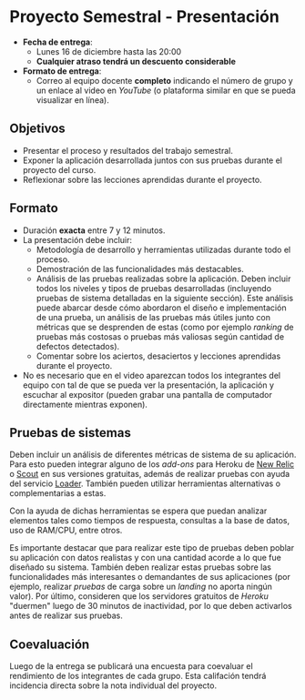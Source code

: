 # Proyecto Semestral - Presentación

* **Fecha de entrega**:
    * Lunes 16 de diciembre hasta las 20:00
    * **Cualquier atraso tendrá un descuento considerable**
* **Formato de entrega**:
    * Correo al equipo docente **completo** indicando el número de grupo y un enlace al video en _YouTube_ (o plataforma similar en que se pueda visualizar en línea).

## Objetivos

* Presentar el proceso y resultados del trabajo semestral.
* Exponer la aplicación desarrollada juntos con sus pruebas durante el proyecto del curso.
* Reflexionar sobre las lecciones aprendidas durante el proyecto.

## Formato

* Duración **exacta** entre 7 y 12 minutos.
* La presentación debe incluir:
  * Metodología de desarrollo y herramientas utilizadas durante todo el proceso.
  * Demostración de las funcionalidades más destacables.
  * Análisis de las pruebas realizadas sobre la aplicación. Deben incluir todos los niveles y tipos de pruebas desarrolladas (incluyendo pruebas de sistema detalladas en la siguiente sección). Este análisis puede abarcar desde cómo abordaron el diseño e implementación de una prueba, un análisis de las pruebas más útiles junto con métricas que se desprenden de estas (como por ejemplo _ranking_ de pruebas más costosas o pruebas más valiosas según cantidad de defectos detectados).
  * Comentar sobre los aciertos, desaciertos y lecciones aprendidas durante el proyecto.
* No es necesario que en el video aparezcan todos los integrantes del equipo con tal de que se pueda ver la presentación, la aplicación y escuchar al expositor (pueden grabar una pantalla de computador directamente mientras exponen).

## Pruebas de sistemas

Deben incluir un análisis de diferentes métricas de sistema de su aplicación. Para esto pueden integrar alguno de los _add-ons_ para Heroku de [New Relic](https://elements.heroku.com/addons/newrelic) o [Scout](https://elements.heroku.com/addons/scout) en sus versiones gratuitas, además de realizar pruebas con ayuda del servicio [Loader](https://loader.io/). También pueden utilizar herramientas alternativas o complementarias a estas.

Con la ayuda de dichas herramientas se espera que puedan analizar elementos tales como tiempos de respuesta, consultas a la base de datos, uso de RAM/CPU, entre otros.

Es importante destacar que para realizar este tipo de pruebas deben poblar su aplicación con datos realistas y con una cantidad acorde a lo que fue diseñado su sistema. También deben realizar estas pruebas sobre las funcionalidades más interesantes o demandantes de sus aplicaciones (por ejemplo, realizar _pruebas_ de carga sobre un _landing_ no aporta ningún valor). Por último, consideren que los servidores gratuitos de _Heroku_ "duermen" luego de 30 minutos de inactividad, por lo que deben activarlos antes de realizar sus pruebas.

## Coevaluación

Luego de la entrega se publicará una encuesta para coevaluar el rendimiento de los integrantes de cada grupo. Esta califación tendrá incidencia directa sobre la nota individual del proyecto.
